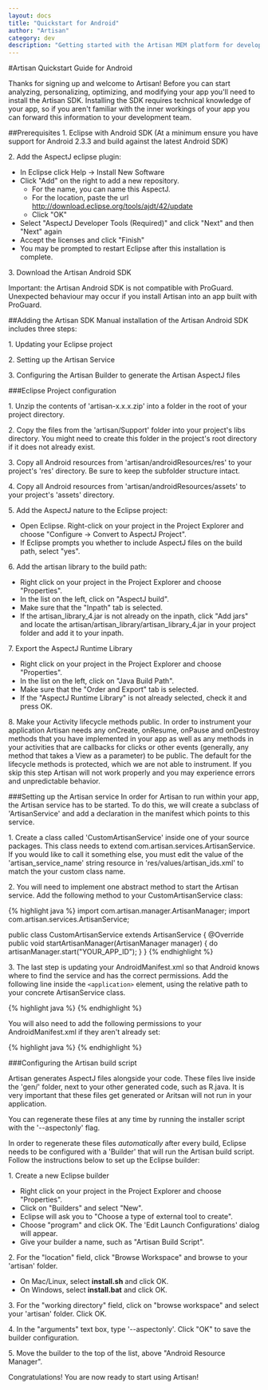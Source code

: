 ```yaml
---
layout: docs
title: "Quickstart for Android"
author: "Artisan"
category: dev
description: "Getting started with the Artisan MEM platform for developers."
---
```

#Artisan Quickstart Guide for Android

Thanks for signing up and welcome to Artisan! Before you can start analyzing, personalizing, optimizing, and modifying your app you'll need to install the Artisan SDK. Installing the SDK requires technical knowledge of your app, so if you aren't familiar with the inner workings of your app you can forward this information to your development team.

##Prerequisites
1\. Eclipse with Android SDK (At a minimum ensure you have support for Android 2.3.3 and build against the latest Android SDK)

2\. Add the AspectJ eclipse plugin:

* In Eclipse click Help -> Install New Software
* Click "Add" on the right to add a new repository.
  * For the name, you can name this AspectJ.
  * For the location, paste the url http://download.eclipse.org/tools/ajdt/42/update
  * Click "OK"
* Select "AspectJ Developer Tools (Required)" and click "Next" and then "Next" again
* Accept the licenses and click "Finish"
* You may be prompted to restart Eclipse after this installation is complete.

3\. Download the Artisan Android SDK

<div class="note note-important">
  <p>Important: the Artisan Android SDK is not compatible with ProGuard. Unexpected behaviour may occur if you install Artisan into an app built with ProGuard.</p>
</div>

##Adding the Artisan SDK
Manual installation of the Artisan Android SDK includes three steps:

1\. Updating your Eclipse project

2\. Setting up the Artisan Service

3\. Configuring the Artisan Builder to generate the Artisan AspectJ files

###Eclipse Project configuration

1\. Unzip the contents of 'artisan-x.x.x.zip' into a folder in the root of your project directory.

2\. Copy the files from the 'artisan/Support' folder into your project's libs directory. You might need to create this folder in the project's root directory if it does not already exist.

3\. Copy all Android resources from 'artisan/androidResources/res' to your project's 'res' directory. Be sure to keep the subfolder structure intact.

4\. Copy all Android resources from 'artisan/androidResources/assets' to your project's 'assets' directory.

5\. Add the AspectJ nature to the Eclipse project:

* Open Eclipse. Right-click on your project in the Project Explorer and choose "Configure -> Convert to AspectJ Project".
* If Eclipse prompts you whether to include AspectJ files on the build path, select "yes".

6\. Add the artisan library to the build path:

* Right click on your project in the Project Explorer and choose "Properties".
* In the list on the left, click on "AspectJ build".
* Make sure that the "Inpath" tab is selected.
* If the artisan_library_4.jar is not already on the inpath, click "Add jars" and locate the artisan/artisan_library/artisan_library_4.jar in your project folder and add it to your inpath.

7\. Export the AspectJ Runtime Library

* Right click on your project in the Project Explorer and choose "Properties".
* In the list on the left, click on "Java Build Path".
* Make sure that the "Order and Export" tab is selected.
* If the "AspectJ Runtime Library" is not already selected, check it and press OK.

8\. Make your Activity lifecycle methods public. In order to instrument your application Artisan needs any onCreate, onResume, onPause and onDestroy methods that you have implemented in your app as well as any methods in your activities that are callbacks for clicks or other events (generally, any method that takes a View as a parameter) to be public. The default for the lifecycle methods is protected, which we are not able to instrument. If you skip this step Artisan will not work properly and you may experience errors and unpredictable behavior.

###Setting up the Artisan service
In order for Artisan to run within your app, the Artisan service has to be started. To do this, we will create a subclass of 'ArtisanService' and add a declaration in the manifest which points to this service.

1\. Create a class called 'CustomArtisanService' inside one of your source packages. This class needs to extend com.artisan.services.ArtisanService. If you would like to call it something else, you must edit the value of the 'artisan_service_name' string resource in 'res/values/artisan_ids.xml' to match the your custom class name.

2\. You will need to implement one abstract method to start the Artisan service. Add the following method to your CustomArtisanService class:

{% highlight java %}
import com.artisan.manager.ArtisanManager;
import com.artisan.services.ArtisanService;

public class CustomArtisanService extends ArtisanService {
  @Override
  public void startArtisanManager(ArtisanManager manager) { do
    artisanManager.start("YOUR_APP_ID");
  }
}
{% endhighlight %}

3\. The last step is updating your AndroidManifest.xml so that Android knows where to find the service and has the correct permissions. Add the following line inside the `<application>` element, using the relative path to your concrete ArtisanService class.

{% highlight java %}
<service android:name=".path.to.my.CustomArtisanService"/>
{% endhighlight %}

You will also need to add the following permissions to your AndroidManifest.xml if they aren't already set:

{% highlight java %}
<uses-permission android:name="android.permission.READ_PHONE_STATE"/>
<uses-permission android:name="android.permission.GET_TASKS"/>
<uses-permission android:name="android.permission.WRITE_EXTERNAL_STORAGE"/>
<uses-permission android:name="android.permission.INTERNET"/>
<uses-permission android:name="android.permission.ACCESS_NETWORK_STATE"/>
{% endhighlight %}


###Configuring the Artisan build script

Artisan generates AspectJ files alongside your code. These files live inside the 'gen/' folder, next to your other generated code, such as R.java. It is very important that these files get generated or Aritsan will not run in your application.

You can regenerate these files at any time by running the installer script with the '--aspectonly' flag.

In order to regenerate these files *automatically* after every build, Eclipse needs to be configured with a 'Builder' that will run the Artisan build script. Follow the instructions below to set up the Eclipse builder:

1\. Create a new Eclipse builder

* Right click on your project in the Project Explorer and choose "Properties".
* Click on "Builders" and select "New".
* Eclipse will ask you to "Choose a type of external tool to create".
* Choose "program" and click OK. The 'Edit Launch Configurations' dialog will appear.
* Give your builder a name, such as "Artisan Build Script".

2\. For the "location" field, click "Browse Workspace" and browse to your 'artisan' folder.

* On Mac/Linux, select **install.sh** and click OK.
* On Windows, select **install.bat** and click OK.

3\. For the "working directory" field, click on "browse workspace" and select your 'artisan' folder. Click OK.

4\. In the "arguments" text box, type '--aspectonly'. Click "OK" to save the builder configuration.

5\. Move the builder to the top of the list, above "Android Resource Manager".

Congratulations! You are now ready to start using Artisan!